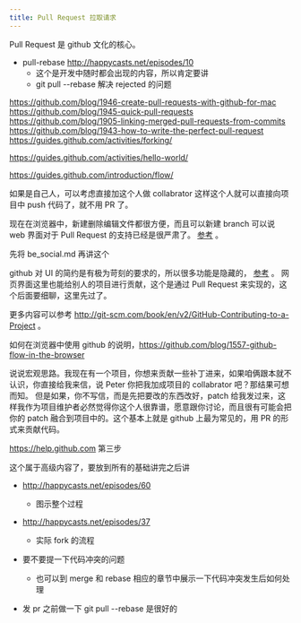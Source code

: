 ```yaml
---
title: Pull Request 拉取请求
---
```


Pull Request 是 github 文化的核心。


   - pull-rebase http://happycasts.net/episodes/10
     - 这个是开发中随时都会出现的内容，所以肯定要讲
     - git pull --rebase 解决 rejected 的问题

https://github.com/blog/1946-create-pull-requests-with-github-for-mac
https://github.com/blog/1945-quick-pull-requests
https://github.com/blog/1905-linking-merged-pull-requests-from-commits
https://github.com/blog/1943-how-to-write-the-perfect-pull-request
https://guides.github.com/activities/forking/

https://guides.github.com/activities/hello-world/

https://guides.github.com/introduction/flow/

如果是自己人，可以考虑直接加这个人做 collabrator 这样这个人就可以直接向项目中 push 代码了，就不用 PR 了。

现在在浏览器中，新建删除编辑文件都很方便，而且可以新建 branch 可以说 web 界面对于 Pull Request 的支持已经是很严肃了。
[参考](https://github.com/blog/1557-github-flow-in-the-browser) 。

先将 be_social.md 再讲这个



github 对 UI 的简约是有极为苛刻的要求的，所以很多功能是隐藏的， [参考](http://zachholman.com/talk/git-github-secrets/) 。
网页界面这里也能给别人的项目进行贡献，这个是通过 Pull Request 来实现的，这个后面要细聊，这里先过了。

更多内容可以参考 <http://git-scm.com/book/en/v2/GitHub-Contributing-to-a-Project> 。

如何在浏览器中使用 github 的说明，<https://github.com/blog/1557-github-flow-in-the-browser>


说说宏观思路。我现在有一个项目，你想来贡献一些补丁进来，如果咱俩跟本就不认识，你直接给我来信，说 Peter 你把我加成项目的 collabrator 吧？那结果可想而知。
但是如果，你不写信，而是先把要改的东西改好，patch 给我发过来，这样我作为项目维护者必然觉得你这个人很靠谱，愿意跟你讨论，而且很有可能会把你的 patch 融合到项目中的。这个基本上就是 github 上最为常见的，用 PR 的形式来贡献代码。

https://help.github.com 第三步

这个属于高级内容了，要放到所有的基础讲完之后讲

- http://happycasts.net/episodes/60
  - 图示整个过程

- http://happycasts.net/episodes/37
  - 实际 fork 的流程

- 要不要提一下代码冲突的问题
  - 也可以到 merge 和 rebase 相应的章节中展示一下代码冲突发生后如何处理

- 发 pr 之前做一下 git pull --rebase 是很好的

